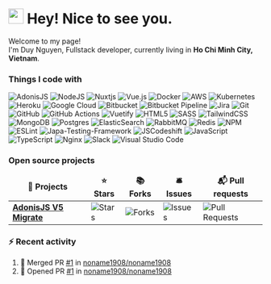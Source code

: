 # <img src="https://emojis.slackmojis.com/emojis/images/1531849430/4246/blob-sunglasses.gif?1531849430" width="30"/> Hey! Nice to see you.



Welcome to my page! </br> I'm Duy Nguyen, Fullstack developer, currently living in <b>Ho Chi Minh City, Vietnam</b>.

### Things I code with

![AdonisJS](https://img.shields.io/badge/AdonisJS-220052.svg?style=flat-square&logo=adonisjs&logoColor=white)
![NodeJS](https://img.shields.io/badge/Node.js-6DA55F?style=flat-square&logo=node.js&logoColor=white)
![Nuxtjs](https://img.shields.io/badge/Nuxt-002E3B?style=flat-square&logo=nuxtdotjs&logoColor=#00DC82)
![Vue.js](https://img.shields.io/badge/Vue.js-%2335495e.svg?style=flat-square&logo=vuedotjs&logoColor=%234FC08D)
![Docker](https://img.shields.io/badge/Docker-%230db7ed.svg?style=flat-square&logo=docker&logoColor=white)
![AWS](https://img.shields.io/badge/AWS-%23FF9900.svg?style=flat-square&logo=amazon-aws&logoColor=white)
![Kubernetes](https://img.shields.io/badge/Kubernetes-%23326ce5.svg?style=flat-square&logo=kubernetes&logoColor=white)
![Heroku](https://img.shields.io/badge/Heroku-%23430098.svg?style=flat-square&logo=heroku&logoColor=white)
![Google Cloud](https://img.shields.io/badge/Google%20Cloud%20Platform-%234285F4.svg?style=flat-square&logo=google-cloud&logoColor=white)
![Bitbucket](https://img.shields.io/badge/Bitbucket-%230047B3.svg?style=flat-square&logo=bitbucket&logoColor=white)
![Bitbucket Pipeline](https://img.shields.io/badge/Bitbucket%20Pipeline-%230047B3.svg?style=flat-square&logo=bitbucket&logoColor=white)
![Jira](https://img.shields.io/badge/Jira-%230A0FFF.svg?style=flat-square&logo=jira&logoColor=white)
![Git](https://img.shields.io/badge/Git-%23F05033.svg?style=flat-square&logo=git&logoColor=white)
![GitHub](https://img.shields.io/badge/Github-%23121011.svg?style=flat-square&logo=github&logoColor=white)
![GitHub Actions](https://img.shields.io/badge/Github%20Actions-%232671E5.svg?style=flat-square&logo=githubactions&logoColor=white)
![Vuetify](https://img.shields.io/badge/Vuetify-1867C0?style=flat-square&logo=vuetify&logoColor=AEDDFF)
![HTML5](https://img.shields.io/badge/HTML5-%23E34F26.svg?style=flat-square&logo=html5&logoColor=white)
![SASS](https://img.shields.io/badge/Sass-hotpink.svg?style=flat-square&logo=SASS&logoColor=white)
![TailwindCSS](https://img.shields.io/badge/Tailwind%20CSS-%2338B2AC.svg?flat-square&logo=tailwind-css&logoColor=white)
![MongoDB](https://img.shields.io/badge/MongoDB-%234ea94b.svg?style=flat-square&logo=mongodb&logoColor=white)
![Postgres](https://img.shields.io/badge/Postgres-%23316192.svg?style=flat-square&logo=postgresql&logoColor=white)
![ElasticSearch](https://img.shields.io/badge/-ElasticSearch-005571?style=flat-square&logo=elasticsearch)
![RabbitMQ](https://img.shields.io/badge/RabbitMQ-FF6600?style=flat-square&logo=rabbitmq&logoColor=white)
![Redis](https://img.shields.io/badge/Redis-%23DD0031.svg?style=flat-square&logo=redis&logoColor=white)
![NPM](https://img.shields.io/badge/NPM-%23000000.svg?style=flat-square&logo=npm&logoColor=white)
![ESLint](https://img.shields.io/badge/ESLint-4B3263?style=flat-square&logo=eslint&logoColor=white)
![Japa-Testing-Framework](https://img.shields.io/badge/-Japa%20Testing%20Framework-%23E95C6C?style=flat-square&logo=testing-library&logoColor=white)
![JSCodeshift](https://img.shields.io/badge/JSCodeshift-%23323330.svg?style=flat-square&logo=javascript&logoColor=%23F7DF1E)
![JavaScript](https://img.shields.io/badge/JavaScript-%23323330.svg?style=flat-square&logo=javascript&logoColor=%23F7DF1E)
![TypeScript](https://img.shields.io/badge/TypeScript-%23007ACC.svg?style=flat-square&logo=typescript&logoColor=white)
![Nginx](https://img.shields.io/badge/Nginx-%23009639.svg?style=flat-square&logo=nginx&logoColor=white)
![Slack](https://img.shields.io/badge/Slack-4A154B?style=flat-square&logo=slack&logoColor=white)
![Visual Studio Code](https://img.shields.io/badge/Visual%20Studio%20Code-0078d7.svg?style=flat-square&logo=visual-studio-code&logoColor=white)

### Open source projects

<table>
  <thead align="center">
    <tr border: none;>
      <td><b>🎁 Projects</b></td>
      <td><b>⭐ Stars</b></td>
      <td><b>📚 Forks</b></td>
      <td><b>🛎 Issues</b></td>
      <td><b>📬 Pull requests</b></td>
    </tr>
  </thead>
  <tbody>
    <tr>
      <td><a href="https://github.com/noname1908/adonis-v5-migrate"><b>AdonisJS V5 Migrate</b></a></td>
      <td><img alt="Stars" src="https://img.shields.io/github/stars/noname1908/adonis-v5-migrate?style=flat-square&labelColor=343b41"/></td>
      <td><img alt="Forks" src="https://img.shields.io/github/forks/noname1908/adonis-v5-migrate?style=flat-square&labelColor=343b41"/></td>
      <td><img alt="Issues" src="https://img.shields.io/github/issues/noname1908/adonis-v5-migrate?style=flat-square&labelColor=343b41"/></td>
      <td><img alt="Pull Requests" src="https://img.shields.io/github/issues-pr/noname1908/adonis-v5-migrate?style=flat-square&labelColor=343b41"/></td>
    </tr>
  </tbody>
</table>

### :zap: Recent activity
<!--START_SECTION:activity-->
1. 🎉 Merged PR [#1](https://github.com/noname1908/noname1908/pull/1) in [noname1908/noname1908](https://github.com/noname1908/noname1908)
2. 💪 Opened PR [#1](https://github.com/noname1908/noname1908/pull/1) in [noname1908/noname1908](https://github.com/noname1908/noname1908)
<!--END_SECTION:activity-->

<!---
noname1908/noname1908 is a ✨ special ✨ repository because its `README.md` (this file) appears on your GitHub profile.
You can click the Preview link to take a look at your changes.
--->
